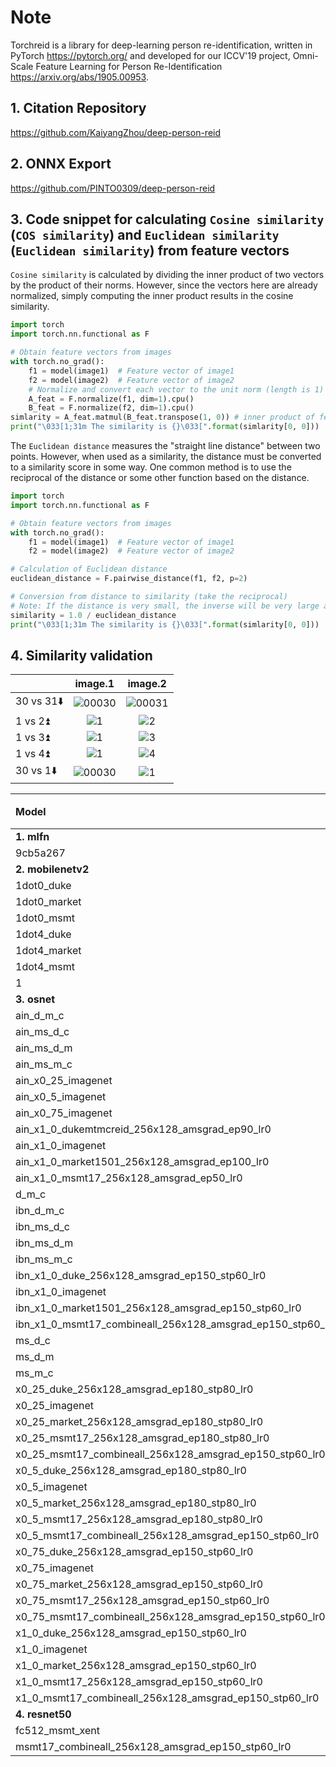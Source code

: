 # Note

Torchreid is a library for deep-learning person re-identification, written in PyTorch <https://pytorch.org/> and developed for our ICCV'19 project, Omni-Scale Feature Learning for Person Re-Identification <https://arxiv.org/abs/1905.00953>.

## 1. Citation Repository

  https://github.com/KaiyangZhou/deep-person-reid

## 2. ONNX Export

  https://github.com/PINTO0309/deep-person-reid

## 3. Code snippet for calculating `Cosine similarity` (`COS similarity`) and `Euclidean similarity` (`Euclidean similarity`) from feature vectors

  `Cosine similarity` is calculated by dividing the inner product of two vectors by the product of their norms. However, since the vectors here are already normalized, simply computing the inner product results in the cosine similarity.
  
  ```python
  import torch
  import torch.nn.functional as F

  # Obtain feature vectors from images
  with torch.no_grad():
      f1 = model(image1)  # Feature vector of image1
      f2 = model(image2)  # Feature vector of image2
      # Normalize and convert each vector to the unit norm (length is 1)
      A_feat = F.normalize(f1, dim=1).cpu()
      B_feat = F.normalize(f2, dim=1).cpu()
  simlarity = A_feat.matmul(B_feat.transpose(1, 0)) # inner product of feature vectors
  print("\033[1;31m The similarity is {}\033[".format(simlarity[0, 0]))
  ```

  The `Euclidean distance` measures the "straight line distance" between two points. However, when used as a similarity, the distance must be converted to a similarity score in some way. One common method is to use the reciprocal of the distance or some other function based on the distance.
  
  ```python
  import torch
  import torch.nn.functional as F
  
  # Obtain feature vectors from images
  with torch.no_grad():
      f1 = model(image1)  # Feature vector of image1
      f2 = model(image2)  # Feature vector of image2
  
  # Calculation of Euclidean distance
  euclidean_distance = F.pairwise_distance(f1, f2, p=2)
  
  # Conversion from distance to similarity (take the reciprocal)
  # Note: If the distance is very small, the inverse will be very large and needs to be handled appropriately
  similarity = 1.0 / euclidean_distance
  print("\033[1;31m The similarity is {}\033[".format(simlarity[0, 0]))
  ```

## 4. Similarity validation

||image.1|image.2|
|:-|:-:|:-:|
|30 vs 31⬇️|![00030](https://github.com/PINTO0309/PINTO_model_zoo/assets/33194443/b2249f44-cd26-49da-8796-25e12f2831fe)|![00031](https://github.com/PINTO0309/PINTO_model_zoo/assets/33194443/030faa0d-b5a3-457e-8402-698f8bfea769)|
|1 vs 2⏫|![1](https://github.com/PINTO0309/PINTO_model_zoo/assets/33194443/82854902-c63b-4b24-859d-23661fe65f0c)|![2](https://github.com/PINTO0309/PINTO_model_zoo/assets/33194443/c6854b42-25af-42da-b8b0-59f85ee2fb78)|
|1 vs 3⏫|![1](https://github.com/PINTO0309/PINTO_model_zoo/assets/33194443/49f09597-94c8-4130-aa43-b4f3971ed9a7)|![3](https://github.com/PINTO0309/PINTO_model_zoo/assets/33194443/79ba35d2-88de-4534-9bf5-c1c64d36c279)|
|1 vs 4⏫|![1](https://github.com/PINTO0309/PINTO_model_zoo/assets/33194443/8fae11e3-1a46-4907-85b4-f9a9d3257e47)|![4](https://github.com/PINTO0309/PINTO_model_zoo/assets/33194443/c32a10d9-bb67-484f-8483-4c7080e70312)|
|30 vs 1⬇️|![00030](https://github.com/PINTO0309/PINTO_model_zoo/assets/33194443/893ed42c-4a63-4779-97e2-2af9ae57a79f)|![1](https://github.com/PINTO0309/PINTO_model_zoo/assets/33194443/8afb01a8-f7c4-483f-9387-62e59d715693)|

|Model|30 vs 31⬇️|1 vs 2⏫|1 vs 3⏫|1 vs 4⏫|30 vs 1⬇️|
|:-|-:|-:|-:|-:|-:|
|**1. mlfn**||||||
|9cb5a267|0.521|0.609|0.725|0.740|0.558|
|**2. mobilenetv2**||||||
|1dot0_duke|0.496|0.654|0.852|0.773|0.542|
|1dot0_market|0.402|0.781|0.886|0.882|0.556|
|1dot0_msmt|0.522|0.678|0.624|0.621|0.412|
|1dot4_duke|0.518|0.729|0.853|0.779|0.633|
|1dot4_market|0.409|0.717|0.857|0.839|0.574|
|1dot4_msmt|0.503|0.629|0.652|0.714|0.430|
|1|0.430|0.427|0.428|0.429|0.433|
|**3. osnet**||||||
|ain_d_m_c|0.438|0.610|0.692|0.620|0.437|
|ain_ms_d_c|0.424|0.641|0.645|0.692|0.387|
|ain_ms_d_m|0.436|0.585|0.650|0.670|0.479|
|ain_ms_m_c|0.460|0.547|0.706|0.663|0.393|
|ain_x0_25_imagenet|0.546|0.554|0.703|0.669|0.362|
|ain_x0_5_imagenet|0.602|0.588|0.637|0.669|0.508|
|ain_x0_75_imagenet|0.522|0.643|0.686|0.716|0.529|
|ain_x1_0_dukemtmcreid_256x128_amsgrad_ep90_lr0|0.509|0.506|0.685|0.628|0.488|
|ain_x1_0_imagenet|0.504|0.579|0.750|0.720|0.500|
|ain_x1_0_market1501_256x128_amsgrad_ep100_lr0|0.426|0.582|0.825|0.785|0.540|
|ain_x1_0_msmt17_256x128_amsgrad_ep50_lr0|0.444|0.514|0.631|0.517|0.353|
|d_m_c|0.400|0.492|0.668|0.628|0.480|
|ibn_d_m_c|0.376|0.512|0.639|0.626|0.488|
|ibn_ms_d_c|0.440|0.642|0.678|0.633|0.428|
|ibn_ms_d_m|0.464|0.630|0.690|0.686|0.454|
|ibn_ms_m_c|0.439|0.575|0.701|0.616|0.432|
|ibn_x1_0_duke_256x128_amsgrad_ep150_stp60_lr0|0.423|0.507|0.703|0.639|0.425|
|ibn_x1_0_imagenet|0.549|0.536|0.761|0.720|0.495|
|ibn_x1_0_market1501_256x128_amsgrad_ep150_stp60_lr0|**0.361**|**0.713**|**0.759**|**0.763**|**0.460**|
|ibn_x1_0_msmt17_combineall_256x128_amsgrad_ep150_stp60_lr0|0.329|0.387|0.728|0.403|0.273|
|ms_d_c|**0.389**|**0.531**|**0.685**|**0.650**|**0.457**|
|ms_d_m|0.435|0.542|0.649|0.607|0.489|
|ms_m_c|0.426|0.641|0.746|0.726|0.407|
|x0_25_duke_256x128_amsgrad_ep180_stp80_lr0|0.370|0.535|0.755|0.693|0.500|
|x0_25_imagenet|0.517|0.611|0.766|0.749|0.514|
|x0_25_market_256x128_amsgrad_ep180_stp80_lr0|0.385|0.695|0.835|0.866|0.533|
|x0_25_msmt17_256x128_amsgrad_ep180_stp80_lr0|0.352|0.536|0.728|0.563|0.380|
|x0_25_msmt17_combineall_256x128_amsgrad_ep150_stp60_lr0|0.338|0.453|0.683|0.615|0.329|
|x0_5_duke_256x128_amsgrad_ep180_stp80_lr0|**0.314**|**0.637**|**0.776**|**0.744**|**0.431**|
|x0_5_imagenet|0.572|0.585|0.712|0.643|0.567|
|x0_5_market_256x128_amsgrad_ep180_stp80_lr0|0.302|0.741|0.885|0.869|0.442|
|x0_5_msmt17_256x128_amsgrad_ep180_stp80_lr0|0.405|0.621|0.711|0.663|0.402|
|x0_5_msmt17_combineall_256x128_amsgrad_ep150_stp60_lr0|0.276|0.565|0.639|0.478|0.355|
|x0_75_duke_256x128_amsgrad_ep150_stp60_lr0|0.341|0.644|0.764|0.701|0.517|
|x0_75_imagenet|0.577|0.688|0.756|0.778|0.524|
|x0_75_market_256x128_amsgrad_ep150_stp60_lr0|0.351|0.752|0.843|0.895|0.369|
|x0_75_msmt17_256x128_amsgrad_ep150_stp60_lr0|0.427|0.673|0.667|0.671|0.429|
|x0_75_msmt17_combineall_256x128_amsgrad_ep150_stp60_lr0|0.320|0.423|0.692|0.492|0.294|
|x1_0_duke_256x128_amsgrad_ep150_stp60_lr0|0.444|0.604|0.716|0.607|0.533|
|x1_0_imagenet|0.589|0.520|0.693|0.644|0.554|
|x1_0_market_256x128_amsgrad_ep150_stp60_lr0|0.349|0.746|0.882|0.801|0.514|
|x1_0_msmt17_256x128_amsgrad_ep150_stp60_lr0|0.438|0.526|0.655|0.638|0.438|
|x1_0_msmt17_combineall_256x128_amsgrad_ep150_stp60_lr0|**0.341**|**0.476**|**0.686**|**0.504**|**0.285**|
|**4. resnet50**||||||
|fc512_msmt_xent|0.821|0.835|0.859|0.890|0.808|
|msmt17_combineall_256x128_amsgrad_ep150_stp60_lr0|0.418|0.593|0.810|0.752|0.373|

